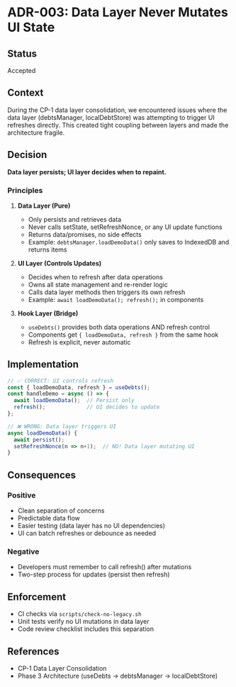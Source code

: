 # ADR-003: Data Layer Never Mutates UI State

## Status
Accepted

## Context
During the CP-1 data layer consolidation, we encountered issues where the data layer (debtsManager, localDebtStore) was attempting to trigger UI refreshes directly. This created tight coupling between layers and made the architecture fragile.

## Decision
**Data layer persists; UI layer decides when to repaint.**

### Principles
1. **Data Layer (Pure)**
   - Only persists and retrieves data
   - Never calls setState, setRefreshNonce, or any UI update functions
   - Returns data/promises, no side effects
   - Example: `debtsManager.loadDemoData()` only saves to IndexedDB and returns items

2. **UI Layer (Controls Updates)**
   - Decides when to refresh after data operations
   - Owns all state management and re-render logic
   - Calls data layer methods then triggers its own refresh
   - Example: `await loadDemoData(); refresh();` in components

3. **Hook Layer (Bridge)**
   - `useDebts()` provides both data operations AND refresh control
   - Components get `{ loadDemoData, refresh }` from the same hook
   - Refresh is explicit, never automatic

## Implementation
```javascript
// ✅ CORRECT: UI controls refresh
const { loadDemoData, refresh } = useDebts();
const handleDemo = async () => {
  await loadDemoData();  // Persist only
  refresh();             // UI decides to update
};

// ❌ WRONG: Data layer triggers UI
async loadDemoData() {
  await persist();
  setRefreshNonce(n => n+1);  // NO! Data layer mutating UI
}
```

## Consequences
### Positive
- Clean separation of concerns
- Predictable data flow
- Easier testing (data layer has no UI dependencies)
- UI can batch refreshes or debounce as needed

### Negative
- Developers must remember to call refresh() after mutations
- Two-step process for updates (persist then refresh)

## Enforcement
- CI checks via `scripts/check-no-legacy.sh`
- Unit tests verify no UI mutations in data layer
- Code review checklist includes this separation

## References
- CP-1 Data Layer Consolidation
- Phase 3 Architecture (useDebts → debtsManager → localDebtStore)